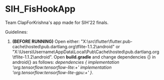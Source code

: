 # SIH_FisHookApp
Team ClapForKrishna's app made for SIH'22 finals.


Guidelines:
1) **(BEFORE RUNNING)**
    Open either:
    "X:\src\flutter\flutter\.pub-cache\hosted\pub.dartlang.org\tflite-1.1.2\android" or
    "X:\Users\Username\AppData\Local\Pub\Cache\hosted\pub.dartlang.org\tflite-1.1.2\android".
   Open **build.gradle** and change dependencies {} in android{} as follows:
    *dependencies {
        implementation 'org.tensorflow:tensorflow-lite:+'
        implementation 'org.tensorflow:tensorflow-lite-gpu:+'
    }*.
